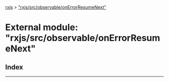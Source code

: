 [rxjs](../README.md) > ["rxjs/src/observable/onErrorResumeNext"](../modules/_rxjs_src_observable_onerrorresumenext_.md)

# External module: "rxjs/src/observable/onErrorResumeNext"

## Index

---

